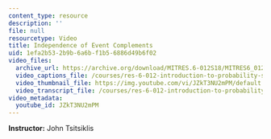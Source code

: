 ```yaml
---
content_type: resource
description: ''
file: null
resourcetype: Video
title: Independence of Event Complements
uid: 1efa2b53-2b9b-6a6b-f1b5-6886d49b6f02
video_files:
  archive_url: https://archive.org/download/MITRES.6-012S18/MITRES6_012S18_L03-04_300k.mp4
  video_captions_file: /courses/res-6-012-introduction-to-probability-spring-2018/2f8dcde5b08f58e8b55d76109b48301e_JZkT3NU2mPM.vtt
  video_thumbnail_file: https://img.youtube.com/vi/JZkT3NU2mPM/default.jpg
  video_transcript_file: /courses/res-6-012-introduction-to-probability-spring-2018/7d7d1569507273848fd149248a0f66e4_JZkT3NU2mPM.pdf
video_metadata:
  youtube_id: JZkT3NU2mPM
---
```


**Instructor:** John Tsitsiklis